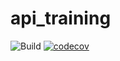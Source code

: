# api_training
![Build](https://github.com/shenyiarmand/api_training/actions/workflows/build.yml/badge.svg)
[![codecov](https://codecov.io/gh/shenyiarmand/api_training/branch/main/graph/badge.svg?token=ZCMC8G0GG8)](https://codecov.io/gh/shenyiarmand/api_training)